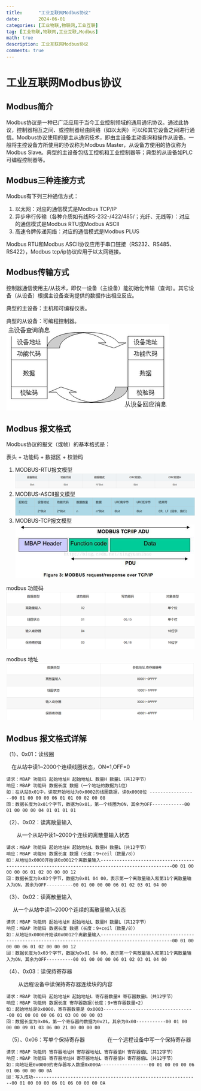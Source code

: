 ```yaml
---
title:      "工业互联网Modbus协议"
date:       2024-06-01
categories: [工业物联,物联网,工业互联]
tag: [工业物联,物联网,工业互联,Modbus]
math: true
description: 工业互联网Modbus协议
comments: true
---
```


# 工业互联网Modbus协议

## Modbus简介
Modbus协议是一种已广泛应用于当今工业控制领域的通用通讯协议。通过此协议，控制器相互之间、或控制器经由网络（如以太网）可以和其它设备之间进行通信。Modbus协议使用的是主从通讯技术，即由主设备主动查询和操作从设备。一般将主控设备方所使用的协议称为Modbus Master，从设备方使用的协议称为Modbus Slave。典型的主设备包括工控机和工业控制器等；典型的从设备如PLC可编程控制器等。
## Modbus三种连接方式
Modbus有下列三种通信方式：

 1. 以太网：对应的通信模式是Modbus TCP/IP
 2. 异步串行传输（各种介质如有线RS-232-/422/485/；光纤、无线等）：对应的通信模式是Modbus RTU或Modbus  ASCII
 3. 高速令牌传递网络：对应的通信模式是Modbus PLUS

 Modbus RTU和Modbus ASCII协议应用于串口链接（RS232、RS485、RS422），Modbus tcp/ip协议应用于以太网链接。
## Modbus传输方式
控制器通信使用主/从技术，即仅一设备（主设备）能初始化传输（查询）。其它设备（从设备）根据主设备查询提供的数据作出相应反应。

典型的主设备：主机和可编程仪表。

典型的从设备：可编程控制器。
![主从模式](/assets/img/iiot/modbus-master-slave.png)

## Modbus 报文格式
Modbus协议的报文（或帧）的基本格式是：

表头 + 功能码 + 数据区 + 校验码
 1. MODBUS-RTU报文模型
![modbusRTU报文](/assets/img/iiot/modbus-rtu.png)
 2. MODBUS-ASCII报文模型
![modbusAscii报文](/assets/img/iiot/modbus-ascii.png)
 3. MODBUS-TCP报文模型
![modbusTCP报文](/assets/img/iiot/modbus-tcp.png)

modbus 功能码
 ![modbus 功能码](/assets/img/iiot/modbus-function.png)

modbus 地址
 ![modbus 地址](/assets/img/iiot/modbus-addr.png)


## Modbus 报文格式详解
（1）、0x01：读线圈

　在从站中读1~2000个连续线圈状态，ON=1,OFF=0

    请求：MBAP 功能码 起始地址H 起始地址L 数量H 数量L（共12字节）
    响应：MBAP 功能码 数据长度 数据（一个地址的数据为1位）
    如：在从站0x01中，读取开始地址为0x0002的线圈数据，读0x0008位 ------------------00 01 00 00 00 06 01 01 00 02 00 08
    回：数据长度为0x01个字节，数据为0x01，第一个线圈为ON，其余为OFF------------00 01 00 00 00 04 01 01 01 01

  （2）、0x02：读离散量输入

　　从一个从站中读1~2000个连续的离散量输入状态

    请求：MBAP 功能码 起始地址H 起始地址L 数量H 数量L（共12字节）
    响应：MBAP 功能码 数据长度 数据（长度：9+ceil（数量/8））
    如：从地址0x0000开始读0x0012个离散量输入-------------------------------------------------------------------------------------------------00 01 00 00 00 06 01 02 00 00 00 12
    回：数据长度为0x03个字节，数据为0x01 04 00，表示第一个离散量输入和第11个离散量输入为ON，其余为OFF----------00 01 00 00 00 06 01 02 03 01 04 00

   （3）、0x02：读离散量输入

　   从一个从站中读1~2000个连续的离散量输入状态

    请求：MBAP 功能码 起始地址H 起始地址L 数量H 数量L（共12字节）
    响应：MBAP 功能码 数据长度 数据（长度：9+ceil（数量/8））
    如：从地址0x0000开始读0x0012个离散量输入-------------------------------------------------------------------------------------------------00 01 00 00 00 06 01 02 00 00 00 12
    回：数据长度为0x03个字节，数据为0x01 04 00，表示第一个离散量输入和第11个离散量输入为ON，其余为OFF----------00 01 00 00 00 06 01 02 03 01 04 00
   （4）、0x03：读保持寄存器

　　 从远程设备中读保持寄存器连续块的内容

    请求：MBAP 功能码 起始地址H 起始地址L 寄存器数量H 寄存器数量L（共12字节）
    响应：MBAP 功能码 数据长度 寄存器数据(长度：9+寄存器数量×2)
    如：起始地址是0x0000，寄存器数量是 0x0003----------------------------------00 01 00 00 00 06 01 03 00 00 00 03
    回：数据长度为0x06，第一个寄存器的数据为0x21，其余为0x00-----------00 01 00 00 00 09 01 03 06 00 21 00 00 00 00
　（5）、0x06：写单个保持寄存器
　　　　在一个远程设备中写一个保持寄存器

    请求：MBAP 功能码 寄存器地址H 寄存器地址L 寄存器值H 寄存器值L（共12字节）
    响应：MBAP 功能码 寄存器地址H 寄存器地址L 寄存器值H 寄存器值L（共12字节）
    如：向地址是0x0000的寄存器写入数据0x000A------------------00 01 00 00 00 06 01 06 00 00 00 0A
    回：写入成功--------------------------------------------------------------00 01 00 00 00 06 01 06 00 00 00 0A 



